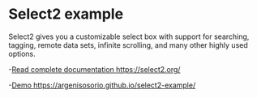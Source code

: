 # Select2 example

Select2 gives you a customizable select box with support for searching, tagging, remote data sets, infinite scrolling, and many other highly used options.

-<a href="https://select2.org/">Read complete documentation https://select2.org/</a>

-<a href="https://argenisosorio.github.io/select2-example/">Demo https://argenisosorio.github.io/select2-example/</a>
